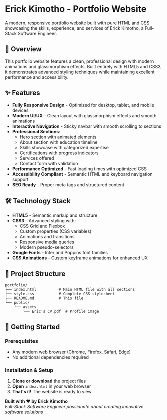 # Erick Kimotho - Portfolio Website

A modern, responsive portfolio website built with pure HTML and CSS showcasing the skills, experience, and services of Erick Kimotho, a Full-Stack Software Engineer.

## 🚀 Overview

This portfolio website features a clean, professional design with modern animations and glassmorphism effects. Built entirely with HTML5 and CSS3, it demonstrates advanced styling techniques while maintaining excellent performance and accessibility.

## ✨ Features

- **Fully Responsive Design** - Optimized for desktop, tablet, and mobile devices
- **Modern UI/UX** - Clean layout with glassmorphism effects and smooth animations
- **Interactive Navigation** - Sticky navbar with smooth scrolling to sections
- **Professional Sections**:
  - Hero section with animated elements
  - About section with education timeline
  - Skills showcase with categorized expertise
  - Certifications with progress indicators
  - Services offered
  - Contact form with validation
- **Performance Optimized** - Fast loading times with optimized CSS
- **Accessibility Compliant** - Semantic HTML and keyboard navigation support
- **SEO Ready** - Proper meta tags and structured content

## 🛠️ Technology Stack

- **HTML5** - Semantic markup and structure
- **CSS3** - Advanced styling with:
  - CSS Grid and Flexbox
  - Custom properties (CSS variables)
  - Animations and transitions
  - Responsive media queries
  - Modern pseudo-selectors
- **Google Fonts** - Inter and Poppins font families
- **CSS Animations** - Custom keyframe animations for enhanced UX

## 📁 Project Structure

```
portfolio/
├── index.html          # Main HTML file with all sections
├── style.css           # Complete CSS stylesheet
├── README.md           # This file
└── public/
    └── assets
        └── Eric's CV.pdf  # Profile image
```

## 🚀 Getting Started

### Prerequisites
- Any modern web browser (Chrome, Firefox, Safari, Edge)
- No additional dependencies required

### Installation & Setup

1. **Clone or download** the project files
2. **Open** `index.html` in your web browser
3. **That's it!** The website is ready to view

**Built with ❤️ by Erick Kimotho**  
*Full-Stack Software Engineer passionate about creating innovative software solutions*
